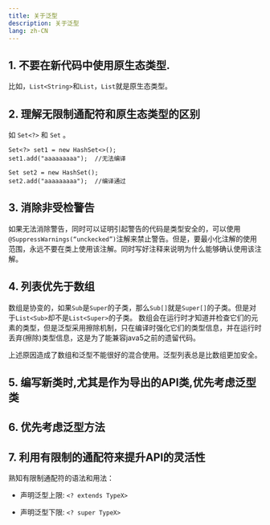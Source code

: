```yaml
---
title: 关于泛型
description: 关于泛型
lang: zh-CN
---
```


## 1. 不要在新代码中使用原生态类型.

比如，`List<String>`和`List`，`List`就是原生态类型。



## 2. 理解无限制通配符和原生态类型的区别

如 `Set<?>` 和 `Set` 。

```
Set<?> set1 = new HashSet<>();
set1.add("aaaaaaaaa");	//无法编译

Set set2 = new HashSet();
set2.add("aaaaaaaaa");	//编译通过
```



## 3. 消除非受检警告

如果无法消除警告，同时可以证明引起警告的代码是类型安全的，可以使用`@SuppressWarnings(“unckecked”)`注解来禁止警告。但是，要最小化注解的使用范围，永远不要在类上使用该注解。同时写好注释来说明为什么能够确认使用该注解。



## 4. 列表优先于数组

数组是协变的，如果`Sub`是`Super`的子类，那么`Sub[]`就是`Super[]`的子类。但是对于`List<Sub>`却不是`List<Super>`的子类。
数组会在运行时才知道并检查它们的元素的类型，但是泛型采用擦除机制，只在编译时强化它们的类型信息，并在运行时丢弃(擦除)类型信息，这是为了能兼容java5之前的遗留代码。

上述原因造成了数组和泛型不能很好的混合使用。泛型列表总是比数组更加安全。



## 5. 编写新类时,尤其是作为导出的API类,优先考虑泛型类



## 6. 优先考虑泛型方法



## 7. 利用有限制的通配符来提升API的灵活性

熟知有限制通配符的语法和用法：

- 声明泛型上限: `<? extends TypeX>`

- 声明泛型下限: `<? super TypeX>`
